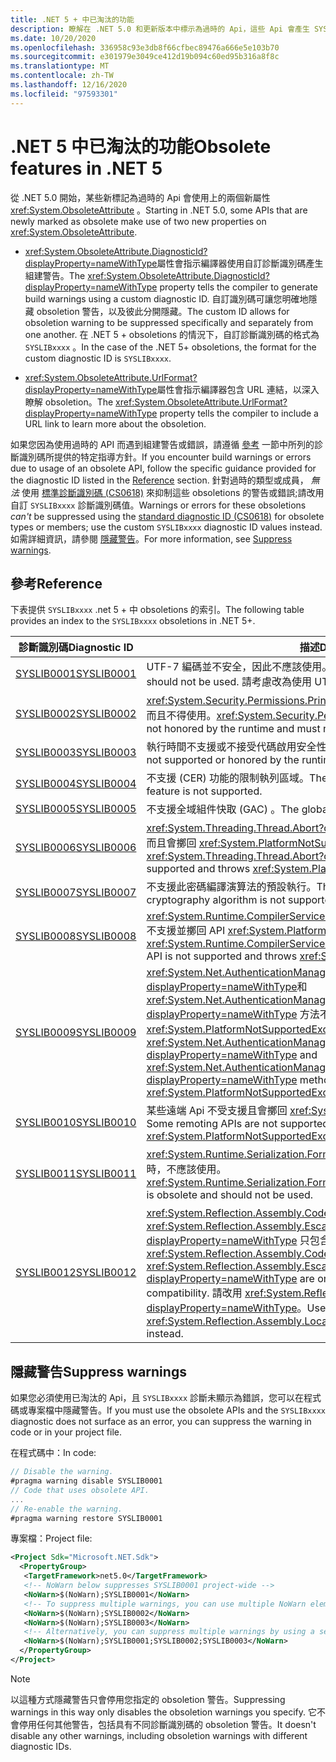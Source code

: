 ```yaml
---
title: .NET 5 + 中已淘汰的功能
description: 瞭解在 .NET 5.0 和更新版本中標示為過時的 Api，這些 Api 會產生 SYSLIB 編譯器警告。
ms.date: 10/20/2020
ms.openlocfilehash: 336958c93e3db8f66cfbec89476a666e5e103b70
ms.sourcegitcommit: e301979e3049ce412d19b094c60ed95b316a8f8c
ms.translationtype: MT
ms.contentlocale: zh-TW
ms.lasthandoff: 12/16/2020
ms.locfileid: "97593301"
---
```

# <a name="obsolete-features-in-net-5"></a><span data-ttu-id="c7e85-103">.NET 5 中已淘汰的功能</span><span class="sxs-lookup"><span data-stu-id="c7e85-103">Obsolete features in .NET 5</span></span>

<span data-ttu-id="c7e85-104">從 .NET 5.0 開始，某些新標記為過時的 Api 會使用上的兩個新屬性 <xref:System.ObsoleteAttribute> 。</span><span class="sxs-lookup"><span data-stu-id="c7e85-104">Starting in .NET 5.0, some APIs that are newly marked as obsolete make use of two new properties on <xref:System.ObsoleteAttribute>.</span></span>

- <span data-ttu-id="c7e85-105"><xref:System.ObsoleteAttribute.DiagnosticId?displayProperty=nameWithType>屬性會指示編譯器使用自訂診斷識別碼產生組建警告。</span><span class="sxs-lookup"><span data-stu-id="c7e85-105">The <xref:System.ObsoleteAttribute.DiagnosticId?displayProperty=nameWithType> property tells the compiler to generate build warnings using a custom diagnostic ID.</span></span> <span data-ttu-id="c7e85-106">自訂識別碼可讓您明確地隱藏 obsoletion 警告，以及彼此分開隱藏。</span><span class="sxs-lookup"><span data-stu-id="c7e85-106">The custom ID allows for obsoletion warning to be suppressed specifically and separately from one another.</span></span> <span data-ttu-id="c7e85-107">在 .NET 5 + obsoletions 的情況下，自訂診斷識別碼的格式為 `SYSLIBxxxx` 。</span><span class="sxs-lookup"><span data-stu-id="c7e85-107">In the case of the .NET 5+ obsoletions, the format for the custom diagnostic ID is `SYSLIBxxxx`.</span></span>

- <span data-ttu-id="c7e85-108"><xref:System.ObsoleteAttribute.UrlFormat?displayProperty=nameWithType>屬性會指示編譯器包含 URL 連結，以深入瞭解 obsoletion。</span><span class="sxs-lookup"><span data-stu-id="c7e85-108">The <xref:System.ObsoleteAttribute.UrlFormat?displayProperty=nameWithType> property tells the compiler to include a URL link to learn more about the obsoletion.</span></span>

<span data-ttu-id="c7e85-109">如果您因為使用過時的 API 而遇到組建警告或錯誤，請遵循 [參考](#reference) 一節中所列的診斷識別碼所提供的特定指導方針。</span><span class="sxs-lookup"><span data-stu-id="c7e85-109">If you encounter build warnings or errors due to usage of an obsolete API, follow the specific guidance provided for the diagnostic ID listed in the [Reference](#reference) section.</span></span> <span data-ttu-id="c7e85-110">針對過時的類型或成員， *無法* 使用 [標準診斷識別碼 (CS0618)](../../csharp/language-reference/compiler-messages/cs0618.md) 來抑制這些 obsoletions 的警告或錯誤;請改用自訂 `SYSLIBxxxx` 診斷識別碼值。</span><span class="sxs-lookup"><span data-stu-id="c7e85-110">Warnings or errors for these obsoletions *can't* be suppressed using the [standard diagnostic ID (CS0618)](../../csharp/language-reference/compiler-messages/cs0618.md) for obsolete types or members; use the custom `SYSLIBxxxx` diagnostic ID values instead.</span></span> <span data-ttu-id="c7e85-111">如需詳細資訊，請參閱 [隱藏警告](#suppress-warnings)。</span><span class="sxs-lookup"><span data-stu-id="c7e85-111">For more information, see [Suppress warnings](#suppress-warnings).</span></span>

## <a name="reference"></a><span data-ttu-id="c7e85-112">參考</span><span class="sxs-lookup"><span data-stu-id="c7e85-112">Reference</span></span>

<span data-ttu-id="c7e85-113">下表提供 `SYSLIBxxxx` .net 5 + 中 obsoletions 的索引。</span><span class="sxs-lookup"><span data-stu-id="c7e85-113">The following table provides an index to the `SYSLIBxxxx` obsoletions in .NET 5+.</span></span>

| <span data-ttu-id="c7e85-114">診斷識別碼</span><span class="sxs-lookup"><span data-stu-id="c7e85-114">Diagnostic ID</span></span> | <span data-ttu-id="c7e85-115">描述</span><span class="sxs-lookup"><span data-stu-id="c7e85-115">Description</span></span> |
| - | - |
| [<span data-ttu-id="c7e85-116">SYSLIB0001</span><span class="sxs-lookup"><span data-stu-id="c7e85-116">SYSLIB0001</span></span>](syslib-warnings/syslib0001.md) | <span data-ttu-id="c7e85-117">UTF-7 編碼並不安全，因此不應該使用。</span><span class="sxs-lookup"><span data-stu-id="c7e85-117">The UTF-7 encoding is insecure and should not be used.</span></span> <span data-ttu-id="c7e85-118">請考慮改為使用 UTF-8。</span><span class="sxs-lookup"><span data-stu-id="c7e85-118">Consider using UTF-8 instead.</span></span> |
| [<span data-ttu-id="c7e85-119">SYSLIB0002</span><span class="sxs-lookup"><span data-stu-id="c7e85-119">SYSLIB0002</span></span>](syslib-warnings/syslib0002.md) | <span data-ttu-id="c7e85-120"><xref:System.Security.Permissions.PrincipalPermissionAttribute> 執行時間不接受，而且不得使用。</span><span class="sxs-lookup"><span data-stu-id="c7e85-120"><xref:System.Security.Permissions.PrincipalPermissionAttribute> is not honored by the runtime and must not be used.</span></span> |
| [<span data-ttu-id="c7e85-121">SYSLIB0003</span><span class="sxs-lookup"><span data-stu-id="c7e85-121">SYSLIB0003</span></span>](syslib-warnings/syslib0003.md) | <span data-ttu-id="c7e85-122">執行時間不支援或不接受代碼啟用安全性 (CAS) 。</span><span class="sxs-lookup"><span data-stu-id="c7e85-122">Code access security (CAS) is not supported or honored by the runtime.</span></span> |
| [<span data-ttu-id="c7e85-123">SYSLIB0004</span><span class="sxs-lookup"><span data-stu-id="c7e85-123">SYSLIB0004</span></span>](syslib-warnings/syslib0004.md) | <span data-ttu-id="c7e85-124">不支援 (CER) 功能的限制執列區域。</span><span class="sxs-lookup"><span data-stu-id="c7e85-124">The constrained execution region (CER) feature is not supported.</span></span> |
| [<span data-ttu-id="c7e85-125">SYSLIB0005</span><span class="sxs-lookup"><span data-stu-id="c7e85-125">SYSLIB0005</span></span>](syslib-warnings/syslib0005.md) | <span data-ttu-id="c7e85-126">不支援全域組件快取 (GAC) 。</span><span class="sxs-lookup"><span data-stu-id="c7e85-126">The global assembly cache (GAC) is not supported.</span></span> |
| [<span data-ttu-id="c7e85-127">SYSLIB0006</span><span class="sxs-lookup"><span data-stu-id="c7e85-127">SYSLIB0006</span></span>](syslib-warnings/syslib0006.md) | <span data-ttu-id="c7e85-128"><xref:System.Threading.Thread.Abort?displayProperty=nameWithType> 不受支援，而且會擲回 <xref:System.PlatformNotSupportedException> 。</span><span class="sxs-lookup"><span data-stu-id="c7e85-128"><xref:System.Threading.Thread.Abort?displayProperty=nameWithType> is not supported and throws <xref:System.PlatformNotSupportedException>.</span></span> |
| [<span data-ttu-id="c7e85-129">SYSLIB0007</span><span class="sxs-lookup"><span data-stu-id="c7e85-129">SYSLIB0007</span></span>](syslib-warnings/syslib0007.md) | <span data-ttu-id="c7e85-130">不支援此密碼編譯演算法的預設執行。</span><span class="sxs-lookup"><span data-stu-id="c7e85-130">The default implementation of this cryptography algorithm is not supported.</span></span> |
| [<span data-ttu-id="c7e85-131">SYSLIB0008</span><span class="sxs-lookup"><span data-stu-id="c7e85-131">SYSLIB0008</span></span>](syslib-warnings/syslib0008.md) | <span data-ttu-id="c7e85-132"><xref:System.Runtime.CompilerServices.DebugInfoGenerator.CreatePdbGenerator>不支援並擲回 API <xref:System.PlatformNotSupportedException> 。</span><span class="sxs-lookup"><span data-stu-id="c7e85-132">The <xref:System.Runtime.CompilerServices.DebugInfoGenerator.CreatePdbGenerator> API is not supported and throws <xref:System.PlatformNotSupportedException>.</span></span> |
| [<span data-ttu-id="c7e85-133">SYSLIB0009</span><span class="sxs-lookup"><span data-stu-id="c7e85-133">SYSLIB0009</span></span>](syslib-warnings/syslib0009.md) | <span data-ttu-id="c7e85-134"><xref:System.Net.AuthenticationManager.Authenticate%2A?displayProperty=nameWithType>和 <xref:System.Net.AuthenticationManager.PreAuthenticate%2A?displayProperty=nameWithType> 方法不受支援，而且會擲回 <xref:System.PlatformNotSupportedException> 。</span><span class="sxs-lookup"><span data-stu-id="c7e85-134">The <xref:System.Net.AuthenticationManager.Authenticate%2A?displayProperty=nameWithType> and <xref:System.Net.AuthenticationManager.PreAuthenticate%2A?displayProperty=nameWithType> methods are not supported and throw <xref:System.PlatformNotSupportedException>.</span></span> |
| [<span data-ttu-id="c7e85-135">SYSLIB0010</span><span class="sxs-lookup"><span data-stu-id="c7e85-135">SYSLIB0010</span></span>](syslib-warnings/syslib0010.md) | <span data-ttu-id="c7e85-136">某些遠端 Api 不受支援且會擲回 <xref:System.PlatformNotSupportedException> 。</span><span class="sxs-lookup"><span data-stu-id="c7e85-136">Some remoting APIs are not supported and throw <xref:System.PlatformNotSupportedException>.</span></span> |
| [<span data-ttu-id="c7e85-137">SYSLIB0011</span><span class="sxs-lookup"><span data-stu-id="c7e85-137">SYSLIB0011</span></span>](syslib-warnings/syslib0011.md) | <span data-ttu-id="c7e85-138"><xref:System.Runtime.Serialization.Formatters.Binary.BinaryFormatter> 序列化已過時，不應該使用。</span><span class="sxs-lookup"><span data-stu-id="c7e85-138"><xref:System.Runtime.Serialization.Formatters.Binary.BinaryFormatter> serialization is obsolete and should not be used.</span></span> |
| [<span data-ttu-id="c7e85-139">SYSLIB0012</span><span class="sxs-lookup"><span data-stu-id="c7e85-139">SYSLIB0012</span></span>](syslib-warnings/syslib0012.md) | <span data-ttu-id="c7e85-140"><xref:System.Reflection.Assembly.CodeBase?displayProperty=nameWithType> 和 <xref:System.Reflection.Assembly.EscapedCodeBase?displayProperty=nameWithType> 只包含 .NET Framework 相容性。</span><span class="sxs-lookup"><span data-stu-id="c7e85-140"><xref:System.Reflection.Assembly.CodeBase?displayProperty=nameWithType> and <xref:System.Reflection.Assembly.EscapedCodeBase?displayProperty=nameWithType> are only included for .NET Framework compatibility.</span></span> <span data-ttu-id="c7e85-141">請改用 <xref:System.Reflection.Assembly.Location?displayProperty=nameWithType>。</span><span class="sxs-lookup"><span data-stu-id="c7e85-141">Use <xref:System.Reflection.Assembly.Location?displayProperty=nameWithType> instead.</span></span> |

## <a name="suppress-warnings"></a><span data-ttu-id="c7e85-142">隱藏警告</span><span class="sxs-lookup"><span data-stu-id="c7e85-142">Suppress warnings</span></span>

<span data-ttu-id="c7e85-143">如果您必須使用已淘汰的 Api，且 `SYSLIBxxxx` 診斷未顯示為錯誤，您可以在程式碼或專案檔中隱藏警告。</span><span class="sxs-lookup"><span data-stu-id="c7e85-143">If you must use the obsolete APIs and the `SYSLIBxxxx` diagnostic does not surface as an error, you can suppress the warning in code or in your project file.</span></span>

<span data-ttu-id="c7e85-144">在程式碼中：</span><span class="sxs-lookup"><span data-stu-id="c7e85-144">In code:</span></span>

```csharp
// Disable the warning.
#pragma warning disable SYSLIB0001
// Code that uses obsolete API.
...
// Re-enable the warning.
#pragma warning restore SYSLIB0001
```

<span data-ttu-id="c7e85-145">專案檔：</span><span class="sxs-lookup"><span data-stu-id="c7e85-145">Project file:</span></span>

```xml
<Project Sdk="Microsoft.NET.Sdk">
  <PropertyGroup>
   <TargetFramework>net5.0</TargetFramework>
   <!-- NoWarn below suppresses SYSLIB0001 project-wide -->
   <NoWarn>$(NoWarn);SYSLIB0001</NoWarn>
   <!-- To suppress multiple warnings, you can use multiple NoWarn elements -->
   <NoWarn>$(NoWarn);SYSLIB0002</NoWarn>
   <NoWarn>$(NoWarn);SYSLIB0003</NoWarn>
   <!-- Alternatively, you can suppress multiple warnings by using a semicolon-delimited list -->
   <NoWarn>$(NoWarn);SYSLIB0001;SYSLIB0002;SYSLIB0003</NoWarn>
  </PropertyGroup>
</Project>
```

> [!NOTE]
> <span data-ttu-id="c7e85-146">以這種方式隱藏警告只會停用您指定的 obsoletion 警告。</span><span class="sxs-lookup"><span data-stu-id="c7e85-146">Suppressing warnings in this way only disables the obsoletion warnings you specify.</span></span> <span data-ttu-id="c7e85-147">它不會停用任何其他警告，包括具有不同診斷識別碼的 obsoletion 警告。</span><span class="sxs-lookup"><span data-stu-id="c7e85-147">It doesn't disable any other warnings, including obsoletion warnings with different diagnostic IDs.</span></span>
